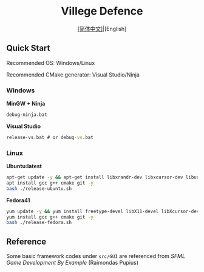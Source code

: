 <h1 style="text-align: center">Villege Defence</h1>

<div style="text-align: center;"><a href="./README.md">[简体中文]</a>|[English]</div>

## Quick Start

Recommended OS: Windows/Linux

Recommended CMake generator: Visual Studio/Ninja

### Windows

**MinGW + Ninja**

```cmd
debug-ninja.bat
```

**Visual Studio**

```cmd
release-vs.bat # or debug-vs.bat
```

### Linux

**Ubuntu:latest**

```bash
apt-get update -y && apt-get install libxrandr-dev libxcursor-dev libudev-dev libopenal-dev libflac-dev libvorbis-dev libgl1-mesa-dev libegl1-mesa-dev libfreetype6-dev -y
apt install gcc g++ cmake git -y
bash ./release-ubuntu.sh
```

**Fedora41**

```bash
yum update -y && yum install freetype-devel libX11-devel libXcursor-devel libXrandr-devel mesa-libGL-devel systemd-devel openal-soft-devel libvorbis-devel libogg-devel flac-devel -y
yum install gcc g++ cmake git -y
bash ./release-fedora.sh
```

## Reference

Some basic framework codes under `src/GUI` are referenced from *SFML Game Development By Example* (Raimondas Pupius)